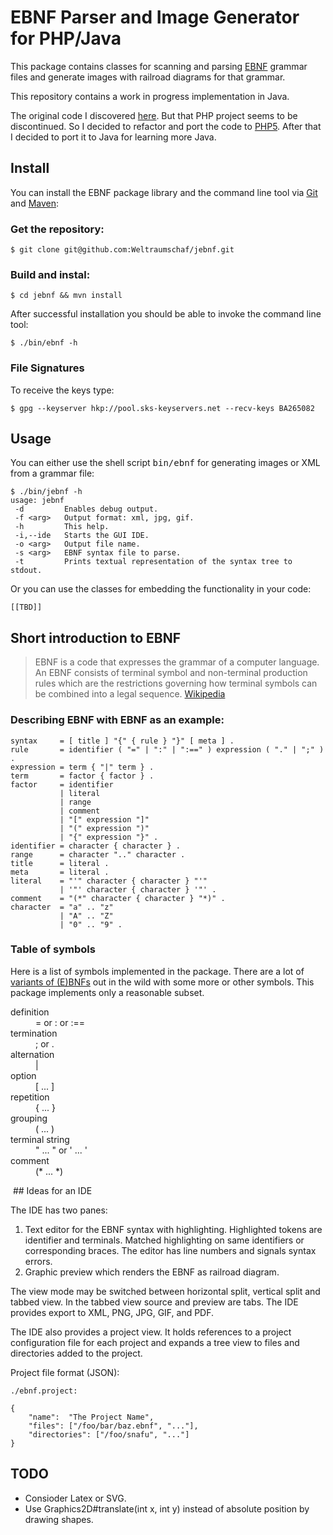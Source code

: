 # EBNF Parser and Image Generator for PHP/Java

This package contains classes for scanning and parsing [EBNF][WP-EBNF]
grammar files and generate images with railroad diagrams for
that grammar.

This repository contains a work in progress implementation in Java.

The original code I discovered [here][KARMIN]. But that PHP project seems
to be discontinued. So I decided to refactor and port the code
to [PHP5][EBNF-PHP5]. After that I decided to port it to Java for learning more Java.

## Install

You can install the EBNF package library and the command line tool via [Git][GIT] and
[Maven][MAVEN]:

### Get the repository:

    $ git clone git@github.com:Weltraumschaf/jebnf.git

### Build and instal:

    $ cd jebnf && mvn install

After successful installation you should be able to invoke the command line tool:

    $ ./bin/ebnf -h

### File Signatures

To receive the keys type:

    $ gpg --keyserver hkp://pool.sks-keyservers.net --recv-keys BA265082

## Usage

You can either use the shell script <kbd>bin/ebnf</kbd> for
generating images or XML from a grammar file:

    $ ./bin/jebnf -h
    usage: jebnf
     -d         Enables debug output.
     -f <arg>   Output format: xml, jpg, gif.
     -h         This help.
     -i,--ide   Starts the GUI IDE.
     -o <arg>   Output file name.
     -s <arg>   EBNF syntax file to parse.
     -t         Prints textual representation of the syntax tree to stdout.

Or you can use the classes for embedding the functionality in your code:

    [[TBD]]

## Short introduction to EBNF

> EBNF is a code that expresses the grammar of a computer language. An EBNF
> consists of terminal symbol and non-terminal production rules which are the
> restrictions governing how terminal symbols can be combined into a legal
> sequence. [Wikipedia][WP-EBNF]

### Describing EBNF with EBNF as an example:

    syntax     = [ title ] "{" { rule } "}" [ meta ] .
    rule       = identifier ( "=" | ":" | ":==" ) expression ( "." | ";" ) .
    expression = term { "|" term } .
    term       = factor { factor } .
    factor     = identifier
               | literal
               | range
               | comment
               | "[" expression "]"
               | "(" expression ")"
               | "{" expression "}" .
    identifier = character { character } .
    range      = character ".." character .
    title      = literal .
    meta       = literal .
    literal    = "'" character { character } "'"
               | '"' character { character } '"' .
    comment    = "(*" character { character } "*)" .
    character  = "a" .. "z"
               | "A" .. "Z"
               | "0" .. "9" .

### Table of symbols

Here is a list of symbols implemented in the package. There are a lot
of [variants of (E)BNFs][EBNF-VARIANTS] out in the wild with some more
or other symbols. This package implements only a reasonable subset.

<dl>
    <dt>definition</dt>
        <dd>= or : or :==</dd>
    <dt>termination</dt>
        <dd>; or .</dd>
    <dt>alternation</dt>
        <dd>|</dd>
    <dt>option</dt>
        <dd>[ ... ]</dd>
    <dt>repetition</dt>
        <dd>{ ... }</dd>
    <dt>grouping</dt>
        <dd>( ... )</dd>
    <dt>terminal string
        <dd>" ... " or ' ... '</dd>
    <dt>comment</dt>
        <dd>(* ... *)</dd>
</dl>

 ## Ideas for an IDE

The IDE has two panes:

1. Text editor for the EBNF syntax with highlighting. Highlighted tokens are identifier and terminals. Matched highlighting on same identifiers or corresponding braces. The editor has line numbers and signals syntax errors.
2. Graphic preview which renders the EBNF as railroad diagram.

The view mode may be switched between horizontal split, vertical split and tabbed view. In the tabbed view source and preview are tabs. The IDE provides export to XML, PNG, JPG, GIF, and PDF.

The IDE also provides a project view. It holds references to a project configuration file for each project and expands a tree view to files and directories added to the project.

Project file format (JSON):

    ./ebnf.project:

    {
        "name":  "The Project Name",
        "files": ["/foo/bar/baz.ebnf", "..."],
        "directories": ["/foo/snafu", "..."]
    }

## TODO

- Consioder Latex or SVG.
- Use Graphics2D#translate(int x, int y) instead of absolute position by drawing shapes.

[WP-EBNF]:       http://en.wikipedia.org/wiki/Extended_Backus%E2%80%93Naur_Form
[KARMIN]:        http://karmin.ch/ebnf/index
[EBNF-VARIANTS]: http://www.cs.man.ac.uk/~pjj/bnf/ebnf.html
[EBNF-PHP5]:     https://github.com/Weltraumschaf/ebnf
[MAVEN]:         http://maven.apache.org/
[GIT]:           http://git-scm.com/